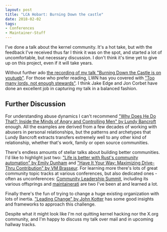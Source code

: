 ```yaml
---
layout: post
title: "LCA Hobart: Burning Down the castle"
date: 2018-02-02
tags:
- Conferences
- Maintainer-Stuff
---
```

I've done a talk about the kernel community. It's a hot take, but with the
feedback I've received thus far I think it was on the spot, and started a lot of
uncomfortable, but necessary discussion. I don't think it's time yet to give up
on this project, even if it will take years.

Without further ado [the recording of my talk "Burning Down the Castle is on
youtueb"](https://www.youtube.com/watch?v=BB0luXmuo3g&t=90s). For those who
prefer reading, LWN has you covered with ["Too many lords, not enough
stewards"](https://lwn.net/Articles/745817/). I think Jake Edge and Jon Corbet
have done an excellent job in capturing my talk in a balanced fashion.

## Further Discussion

For understanding abuse dynamics I can't recommend ["Why Does He Do That?:
Inside the Minds of Angry and Controlling Men" by Lundy
Bancroft](https://www.amazon.de/Why-Does-He-That-Controlling/dp/0425191656)
enough. All the examples are derived from a few decades of working with abusers
in personal relationships, but the patterns and archetypes that Lundy Bancroft
extracts transfers extremely well to any other kind of relationship, whether
that's work, family or open source communities.

There's endless amounts of stellar talks about building better communities. I'd
like to highlight just two: ["Life is better with Rust's community automation"
by Emily Dunham](https://www.youtube.com/watch?time_continue=2&v=dIageYT0Vgg)
and ["Have It Your Way: Maximizing Drive-Thru Contribution" by VM
Brasseur](https://www.youtube.com/watch?time_continue=1&v=q3ie1duhpCg). For
learning more there's lots of great community topic tracks at various
conferences, but also dedicated ones - often as unconferences:  [Community
Leadership Summit](http://www.communityleadershipsummit.com), including its
various offsprings and [maintainerati](https://maintainerati.org/) are two I've
been at and learned a lot.

Finally there's the fun of trying to change a huge existing organization with
lots of inertia. ["Leading Change" by John
Kotter](https://www.amazon.de/Leading-Change-New-Preface-Author/dp/1422186431)
has some good insights and frameworks to approach this challenge.

Despite what it might look like I'm not quitting kernel hacking nor the X.org
community, and I'm happy to discuss my talk over mail and in upcoming hallway
tracks.
